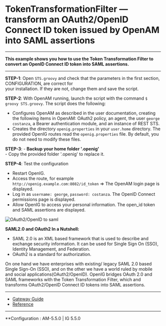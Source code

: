 TokenTransformationFilter — transform an OAuth2/OpenID Connect ID token issued by OpenAM into SAML assertions
======
----------

**This example shows you how to use the Token Transformation Filter to convert an OpenID Connect ID token into SAML assertions.**

----------
**STEP-1**: Open `STS.groovy` and check that the parameters in the first section, CONFIGURATION, are correct for                         
your installation. If they are not, change them and save the script.

**STEP-2**: With OpenAM running, launch the script with the command `$ groovy STS.groovy`.
            The script does the following:
- Configures OpenAM as described in the user documentation, creating the following items in OpenAM: OAuth2 policy, an agent, the user `george costanza`, a Bearer authentication module, and an instance of REST STS. 
- Creates the directory `openig.properties` in your `user.home` directory. The provided OpenIG routes read the `openig.properties` file. By default, you do not need to modify these files.

**STEP-3**: - **Backup your home folder '.openig'**<br>
            - Copy the provided folder '.openig' to replace it. 

**STEP-4**: Test the configuration
- Restart OpenIG.
- Access the route, for example `http://openig.example.com:8082/id_token` => The OpenAM login page is displayed.
- Log in as `username: george`, `password: costanza`. The OpenID Connect permissions page is displayed.
- Allow OpenIG to access your personal information. The open_id token and SAML assertions are displayed. 

![OAuth2/OpenID to saml](https://raw.githubusercontent.com/openig-contrib/script-util-for-openig/master/media/STS_openid_to_saml.png)

**SAML2.0 and OAuth2 In a Nutshell:**

- SAML 2.0 is an XML based framework that is used to describe and exchange security information. It can be used for Single     Sign On (SSO), Identity Management, and Federation.
- OAuth2 is a standard for authorization.

On one hand we have enterprises with existing/ legacy SAML 2.0 based Single Sign-On (SSO), and on the other we have a world ruled by mobile and social applications(OAuth2/OpenID).
OpenIG bridges OAuth 2.0 and SAML frameworks with the Token Transformation Filter, which and transforms OAuth2/OpenID Connect ID tokens into SAML assertions.


----------
* [Gateway Guide](http://openig.forgerock.org/doc/bootstrap/gateway-guide/index.html#chap-ttf)
* [Reference](https://forgerock.org/openig/doc/bootstrap/reference/index.html#TokenTransformationFilter)

----------

**Configuration : AM-5.5.0 | IG 5.5.0
